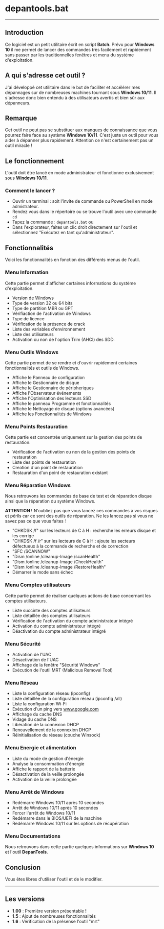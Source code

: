 # depantools.bat

---

## Introduction

Ce logiciel est un petit utilitaire écrit en script **Batch**. Prévu pour **Windows 10** il me permet de lancer des commandes très facilement et rapidement sans passer par les traditionnelles fenêtres et menu du système d'exploitation.

## A qui s'adresse cet outil ?

J'ai développé cet utilitaire dans le but de faciliter et accélérer mes dépannages sur de nombreuses machines tournant sous **Windows 10/11**. Il s'adresse donc bien entendu à des utilisateurs avertis et bien sûr aux dépanneurs.

## Remarque

Cet outil ne peut pas se substituer aux manques de connaissance que vous pourrez faire face au système **Windows 10/11**. C'est juste un outil pour vous aider à dépanner plus rapidement. Attention ce n'est certainement pas un outil miracle !

## Le fonctionnement

L'outil doit être lancé en mode administrateur et fonctionne exclusivement sous **Windows 10/11**.

### Comment le lancer ?

- Ouvrir un terminal : soit l'invite de commande ou PowerShell en mode admistrateur.
- Rendez vous dans le répertoire ou se trouve l'outil avec une commande `cd`
- Tapez la commande : `depantools.bat`
  ou
- Dans l'explorateur, faites un clic droit directement sur l'outil et sélectionnez "Exécutez en tant qu'administrateur".

## Fonctionnalités

Voici les fonctionnalités en fonction des différents menus de l'outil.

### Menu Information

Cette partie permet d'afficher certaines informations du système d'exploitation.

- Version de Windows
- Type de version 32 ou 64 bits
- Type de partition MBR ou GPT
- Vérifiaction de l'activation de Windows
- Type de licence
- Vérification de la présence de crack
- Liste des variables d'environnement
- Liste des utilisateurs
- Activation ou non de l'option Trim (AHCI) des SDD.

### Menu Outils Windows

Cette partie permet de se rendre et d'ouvrir rapidement certaines fonctionnalités et outils de Windows.

- Affiche le Panneau de configuration
- Affiche le Gestionnaire de disque
- Affiche le Gestionnaire de péripheriques
- Affiche l'Observateur événements
- Affiche l'Optimisation des lecteurs SSD
- Affiche le panneau Programme et fonctionnalités
- Affiche le Nettoyage de disque (options avancées)
- Affiche les Fonctionnalités de Windows

### Menu Points Restauration

Cette partie est concentrée uniquement sur la gestion des points de restauration.

- Vérification de l'activation ou non de la gestion des points de restauration
- Liste des points de restauration
- Creation d'un point de restauration
- Restauration d'un point de restauration existant

### Menu Réparation Windows

Nous retrouvons les commandes de base de test et de réparation disque ainsi que la réparation du système Windows.

**ATTENTION !**
N'oubliez pas que vous lancez ces commandes à vos risques et périls car ce sont des outils de réparation.
Ne les lancez pas si vous ne savez pas ce que vous faites !

- "CHKDSK /f" sur les lecteurs de C à H : recherche les erreurs disque et les corrige
- "CHKDSK /f /r" sur les lecteurs de C à H : ajoute les secteurs défectueux à la commande de recherche et de correction
- "SFC /SCANNOW"
- "Dism /online /cleanup-Image /scanHealth"
- "Dism /online /cleanup-Image /CheckHealth"
- "Dism /online /cleanup-Image /RestoreHealth"
- Démarrer le mode sans échec

### Menu Comptes utilisateurs

Cette partie permet de réaliser quelques actions de base concernant les comptes utilisateurs.

- Liste succinte des comptes utilisateurs
- Liste détaillée des comptes utilisateurs
- Vérification de l'activation du compte administrateur intégré
- Activation du compte administrateur intégré
- Déactivation du compte administrateur intégré

### Menu Sécurité

- Activation de l'UAC
- Désactivation de l'UAC
- Affichage de la fenêtre "Sécurité Windows"
- Exécution de l'outil MRT (Malicious Removal Tool)

### Menu Réseau

- Liste la configuration réseau (ipconfig)
- Liste détaillée de la configuration réseau (ipconfig /all)
- Liste la configuration Wi-Fi
- Exécution d'un ping vers www.google.com
- Affichage du cache DNS
- Vidage du cache DNS
- Libération de la connexion DHCP
- Renouvellement de la connexion DHCP
- Réinitialisation du réseau (couche Winsock)

### Menu Energie et alimentation

- Liste du mode de gestion d'énergie
- Analyse la consommation d'énergie
- Affiche le rapport de la batterie
- Désactivation de la veille prolongée
- Activation de la veille prolongée

### Menu Arrêt de Windows

- Redémarre Windows 10/11 après 10 secondes
- Arrêt de Windows 10/11 après 10 secondes
- Forcer l'arrêt de Windows 10/11
- Redémarre dans le BIOS/UEFI de la machine
- Redémarre Windows 10/11 sur les options de récupération

### Menu Documentations

Nous retrouvons dans cette partie quelques informations sur **Windows 10** et l'outil **DepanTools**.

## Conclusion

Vous êtes libres d'utiliser l'outil et de le modifier.

---

## Les versions

- **1.00** : Première version présentable !
- **1.5** : Ajout de nombreuses fonctionnalités
- **1.6** : Vérification de la présense l'outil "mrt"
